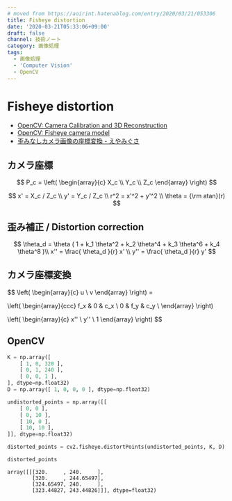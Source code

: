 ```yaml
---
# moved from https://aoirint.hatenablog.com/entry/2020/03/21/053306
title: Fisheye distortion
date: '2020-03-21T05:33:06+09:00'
draft: false
channel: 技術ノート
category: 画像処理
tags:
  - 画像処理
  - 'Computer Vision'
  - OpenCV
---
```

# Fisheye distortion

- [OpenCV: Camera Calibration and 3D Reconstruction](https://docs.opencv.org/4.2.0/d9/d0c/group__calib3d.html#details)
- [OpenCV: Fisheye camera model](https://docs.opencv.org/4.2.0/db/d58/group__calib3d__fisheye.html#details)
- [歪みなしカメラ画像の座標変換 - えやみぐさ](https://blog.aoirint.com/entry/2020/computer_vision_transform_distortless_camera_image/)

## カメラ座標

$$
P_c = \left(
\begin{array}{c}
X_c \\
Y_c \\
Z_c
\end{array}
\right)
$$

$$
x' = X_c / Z_c \\
y' = Y_c / Z_c \\
r^2 = x'^2 + y'^2 \\
\theta = {\rm atan}(r)
$$

## 歪み補正 / Distortion correction

$$
\theta_d = \theta ( 1 + k_1 \theta^2 + k_2 \theta^4 + k_3 \theta^6 + k_4 \theta^8 )\\
x'' = \frac{ \theta_d }{r} x' \\
y'' = \frac{ \theta_d }{r} y'
$$

## カメラ座標変換

$$
\left(
\begin{array}{c}
u \\
v
\end{array}
\right) =

\left(
\begin{array}{ccc}
f_x & 0 & c_x \\
0 & f_y & c_y \\
\end{array}
\right)

\left(
\begin{array}{c}
x'' \\
y'' \\
1
\end{array}
\right)
$$

## OpenCV

```python
K = np.array([
    [ 1, 0, 320 ],
    [ 0, 1, 240 ],
    [ 0, 0, 1 ],
], dtype=np.float32)
D = np.array([ 1, 0, 0, 0 ], dtype=np.float32)

undistorted_points = np.array([[
    [ 0, 0 ],
    [ 0, 10 ],
    [ 10, 0 ],
    [ 10, 10 ],
]], dtype=np.float32)

distorted_points = cv2.fisheye.distortPoints(undistorted_points, K, D)

distorted_points
```

```plain
array([[[320.     , 240.     ],
        [320.     , 244.65497],
        [324.65497, 240.     ],
        [323.44827, 243.44826]]], dtype=float32)
```

